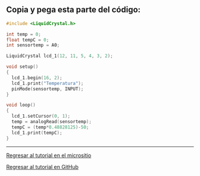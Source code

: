 ## Copia y pega esta parte del código:

```cpp
#include <LiquidCrystal.h>

int temp = 0;
float tempC = 0;
int sensortemp = A0;

LiquidCrystal lcd_1(12, 11, 5, 4, 3, 2);

void setup()
{
  lcd_1.begin(16, 2);
  lcd_1.print("Temperatura");
  pinMode(sensortemp, INPUT);
}

void loop()
{
  lcd_1.setCursor(0, 1);
  temp = analogRead(sensortemp);
  tempC = (temp*0.48828125)-50;
  lcd_1.print(tempC);
}
```
____
[Regresar al tutorial en el micrositio](#)

[Regresar al tutorial en GitHub](https://github.com/richmf/Tutorial-Arduino-FC-UNAM)
